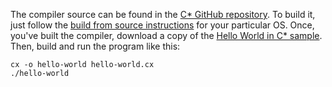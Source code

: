 The compiler source can be found in the [C* GitHub repository][1]. To build it,
just follow the [build from source instructions][2] for your particular OS.
Once, you've built the compiler, download a copy of the [Hello World in C* sample][3].
Then, build and run the program like this:

```
cx -o hello-world hello-world.cx
./hello-world
```

[1]: https://github.com/cx-language/cx
[2]: https://github.com/cx-language/cx#building-from-source
[3]: https://github.com/TheRenegadeCoder/sample-programs/blob/main/archive/c/c-star/hello-world.cx
